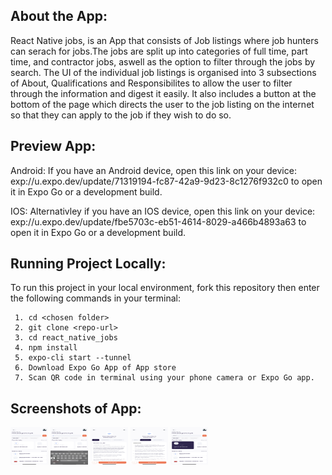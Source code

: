 ## About the App:

React Native jobs, is an App that consists of Job listings where job hunters can serach for jobs.The jobs are split up into categories of full time, part time, and contractor jobs, aswell as the option to filter through the jobs by search. The UI of the individual job listings is organised into 3 subsections of About, Qualifications and Responsibilites to allow the user to filter through the information and digest it easily. It also includes a button at the bottom of the page which directs the user to the job listing on the internet so that they can apply to the job if they wish to do so.

## Preview App:

Android:
If you have an Android device, open this link on your device:
exp://u.expo.dev/update/71319194-fc87-42a9-9d23-8c1276f932c0
to open it in Expo Go or a development build.

IOS:
Alternativley if you have an IOS device, open this link on your device:
exp://u.expo.dev/update/fbe5703c-eb51-4614-8029-a466b4893a63
to open it in Expo Go or a development build.

## Running Project Locally:

To run this project in your local environment, fork this repository then enter the following commands in your terminal:

```
 1. cd <chosen folder>
 2. git clone <repo-url>
 3. cd react_native_jobs
 4. npm install
 5. expo-cli start --tunnel
 6. Download Expo Go App of App store
 7. Scan QR code in terminal using your phone camera or Expo Go app.
```

## Screenshots of App:

<img src="/assets/images/IMG_6173.PNG" height="60" width="60" >
<img src="/assets/images/IMG_6174.PNG" height="60" width="60" >
<img src="/assets/images/IMG_6176.PNG" height="60" width="60" >
<img src="/assets/images/IMG_6177.PNG" height="60" width="60" >
<img src="/assets/images/IMG_6178.PNG" height="60" width="60" >
